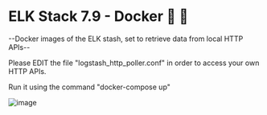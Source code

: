 # ELK Stack 7.9 - Docker 🦌 🐳 

--Docker images of the ELK stash, set to retrieve data from local HTTP APIs--

Please EDIT the file "logstash_http_poller.conf" in order to access your own HTTP APIs.

Run it using the command "docker-compose up"

![image](https://user-images.githubusercontent.com/43546156/202205849-6fe14e4a-f760-400a-94d6-7f3d3c579465.png)

